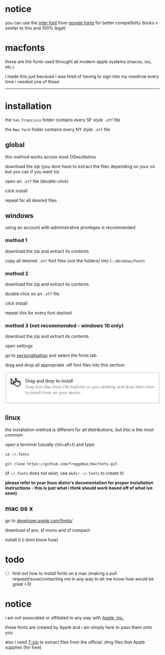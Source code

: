 # notice

you can use the [inter font](https://fonts.google.com/specimen/Inter) from [google fonts](https://fonts.google.com) for better compatibilty (looks v similar to this and 100% legal)

# macfonts

these are the fonts used throught all modern apple systems (macos, ios, etc.)

i made this just because i was tired of having to sign into my onedrive every time i needed one of these

---

# installation

the `San Francisco` folder contains every  SF style `.otf` file

the `New York` folder contains every NY style `.otf` file

## global

this method works across most OSes/distros

download the zip (you dont have to extract the files depending on your os but you can if you want to)

open an `.otf` file (double-click)

click install

repeat for all desired files

## windows

using an account with administrative privileges is recommended

### method 1

download the zip and extract its contents

copy all desired `.otf` font files (not the folders) into `C:/Windows/Fonts`

### method 2

download the zip and extract its contents

double click on an `.otf` file

click install

repeat this for every font desired

### method 3 (not recommended - windows 10 only)

download the zip and extract its contents

open settings

go to [personalisation](ms-settings:personalization-colors) and select the fonts tab

drag and drop all appropriate .otf font files into this section:

![Drag and drop to install](WindowsDragDrop.png)

## linux

the installation method is different for all distributions, but this is the most common

open a terminal (usually ctrl+alt+t) and type:

`cd ~/.fonts`

`git clone https://github.com/froggeboi/macfonts.git `

(if `~/.fonts` does not exist, use `mkdir ~/.fonts` to create it)

**please refer to your linux distro's documentation for proper installation instructions - this is just what i think should work based off of what ive seen)**

## mac os x

go to [developer.apple.com/fonts/](https://developer.apple.com/fonts/)

download sf pro, sf mono and sf compact

install it (i dont know how)

# todo

- [ ] find out how to install fonts on a mac (making a pull request/issue/contacting me in any way to let me know how would be great <3)

# notice

i am not associated or affiliated in any way with [Apple, Inc.](https://apple.com/legal/)

these fonts are created by Apple and i am simply here to pass them onto you

also i used [7-zip](7-zip.org) to extract files from the official .dmg files that Apple supplies (for free)
